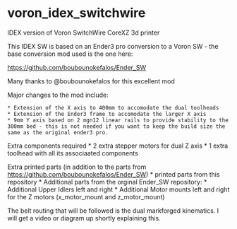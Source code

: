 # voron_idex_switchwire
IDEX version of Voron SwitchWire CoreXZ 3d printer

This IDEX SW is based on an Ender3 pro conversion to a Voron SW - the base conversion mod used is the one here:

 https://github.com/boubounokefalos/Ender_SW
 
 Many thanks to @boubounokefalos for this excellent mod
 
 Major changes to the mod include:
 
    * Extension of the X axis to 400mm to accomodate the dual toolheads
    * Extension of the Ender3 frame to accomodate the larger X axis
    * 9mm Y axis based on 2 mgn12 linear rails to provide stability to the 300mm bed - this is not needed if you want to keep the build size the same as the original ender3 pro.


Extra components required
    * 2 extra stepper motors for dual Z axis
    * 1 extra toolhead with all its associaated components
    
    
Extra printed parts (in addition to the parts from https://github.com/boubounokefalos/Ender_SW)
    * printed parts from this repository
    * Additional parts from the orginal Ender_SW repository:
         * Additional Upper Idlers left and right
         * Additional Motor mounts left and right for the Z motors (x_motor_mount and z_motor_mount)


The belt routing that will be followed is the dual markforged kinematics. I will get a video or diagram up shortly explaining this.

